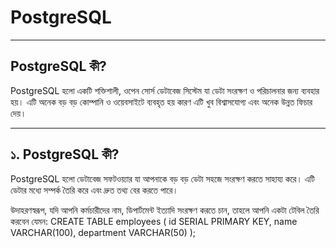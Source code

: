 # PostgreSQL 

---

## PostgreSQL কী?

PostgreSQL হলো একটি শক্তিশালী, ওপেন সোর্স ডেটাবেজ সিস্টেম যা ডেটা সংরক্ষণ ও পরিচালনার জন্য ব্যবহার হয়। এটি অনেক বড় বড় কোম্পানি ও ওয়েবসাইটে ব্যবহৃত হয় কারণ এটি খুব বিশ্বাসযোগ্য এবং অনেক উন্নত ফিচার দেয়।

---

## ১. PostgreSQL কী?

PostgreSQL হলো ডেটাবেজ সফটওয়্যার যা আপনাকে বড় বড় ডেটা সহজে সংরক্ষণ করতে সাহায্য করে। এটি ডেটার মধ্যে সম্পর্ক তৈরি করে এবং দ্রুত তথ্য বের করতে পারে।

উদাহরণস্বরূপ, যদি আপনি কর্মচারীদের নাম, ডিপার্টমেন্ট ইত্যাদি সংরক্ষণ করতে চান, তাহলে আপনি একটা টেবিল তৈরি করবেন যেমন:
CREATE TABLE employees (
id SERIAL PRIMARY KEY,
name VARCHAR(100),
department VARCHAR(50)
);

